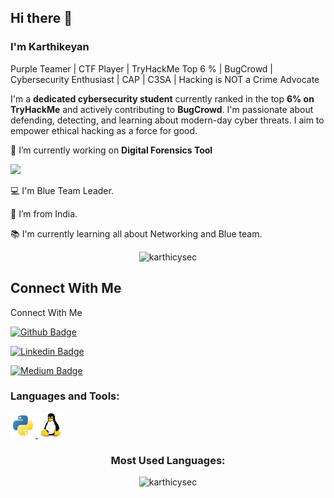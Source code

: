 ## Hi there 👋

### I'm Karthikeyan 

Purple Teamer | CTF Player | TryHackMe Top 6 % | BugCrowd | Cybersecurity Enthusiast | CAP | C3SA |  Hacking is NOT a Crime Advocate  

I'm a **dedicated cybersecurity student** currently ranked in the top **6% on TryHackMe** and actively contributing to **BugCrowd**. I'm passionate about defending, detecting, and learning about modern-day cyber threats. I aim to empower ethical hacking as a force for good.


🔭 I’m currently working on **Digital Forensics Tool**
<br>

<img src="https://media.giphy.com/media/3oEjHWpiVIOGXT5l9m/giphy.gif" width="300">

</br>



:computer: I'm  Blue Team Leader.

:house_with_garden: I’m from India.

:books: I'm currently learning all about Networking and Blue team.


<p align="center">
  <img src="https://github-readme-stats.vercel.app/api?username=karthicysec&show_icons=true&theme=tokyonight&hide=issues,prs&count_private=true" alt="karthicysec" />
</p>

## Connect With Me

Connect With Me

[![Github Badge](https://img.shields.io/badge/-Github-000?style=flat-square&logo=Github&logoColor=white&link=https://github.com/CyberSecurityUP)](https://github.com/karthicysec)

[![Linkedin Badge](https://img.shields.io/badge/-LinkedIn-blue?style=flat-square&logo=Linkedin&logoColor=white&link=https://www.linkedin.com/in/joas-antonio-dos-santos)](https://www.linkedin.com/in/karthikeyancysec)

[![Medium Badge](https://img.shields.io/badge/-Medium-000000?style=flat-square&logo=Medium&logoColor=white&link=https://medium.com/@karthicysec)](https://medium.com/@karthicysec)


<h3 align="left">Languages and Tools:</h3>
<p align="left"> 
  <a href="https://www.python.org" target="_blank" rel="noreferrer"> 
    <img src="https://raw.githubusercontent.com/devicons/devicon/master/icons/python/python-original.svg" alt="python" width="40" height="40"/> 
  </a> 
  <a href="https://www.linux.org/" target="_blank" rel="noreferrer"> 
    <img src="https://raw.githubusercontent.com/devicons/devicon/master/icons/linux/linux-original.svg" alt="linux" width="40" height="40"/> 
  </a>
</p>

<h3 align="center">Most Used Languages:</h3>
<p align="center">
  <img src="https://github-readme-stats.vercel.app/api/top-langs/?username=karthicysec&layout=compact&theme=tokyonight&hide=other,hack,php,css,javascript" alt="karthicysec" />
</p>




